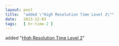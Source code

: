 ```yaml
---
layout: post
title:  "added \"High Resolution Time Level 2\""
date:   2013-12-03
tags:   [ hr-time-2 ]
---
```


added "[High Resolution Time Level 2](/spec/hr-time-2)"

